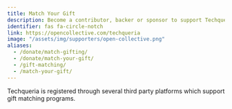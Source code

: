 ```yaml
---
title: Match Your Gift
description: Become a contributor, backer or sponsor to support Techqueria's efforts to create the largest community of Latinx professionals in tech.
identifier: fas fa-circle-notch
link: https://opencollective.com/techqueria
image: "/assets/img/supporters/open-collective.png"
aliases:
  - /donate/match-gifting/
  - /donate/match-your-gift/
  - /gift-matching/
  - /match-your-gift/
---
```


Techqueria is registered through several third party platforms which support gift matching programs.